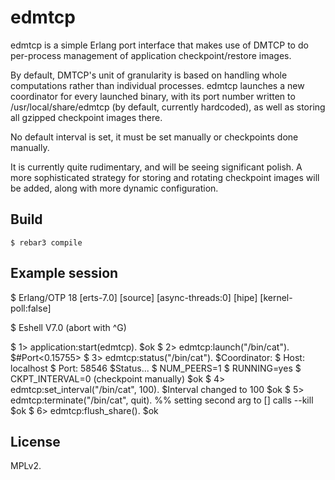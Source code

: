 edmtcp
=====

edmtcp is a simple Erlang port interface that makes use of DMTCP to do
per-process management of application checkpoint/restore images.

By default, DMTCP's unit of granularity is based on handling whole computations
rather than individual processes. edmtcp launches a new coordinator for every launched
binary, with its port number written to /usr/local/share/edmtcp (by default, currently
hardcoded), as well as storing all gzipped checkpoint images there.

No default interval is set, it must be set manually or checkpoints done manually.

It is currently quite rudimentary, and will be seeing significant polish. A more
sophisticated strategy for storing and rotating checkpoint images will be added,
along with more dynamic configuration.

Build
-----

    $ rebar3 compile

Example session
-----

   $ Erlang/OTP 18 [erts-7.0] [source] [async-threads:0] [hipe] [kernel-poll:false]

   $ Eshell V7.0  (abort with ^G)
   
   $ 1> application:start(edmtcp).
   $ok
   $ 2> edmtcp:launch("/bin/cat").
   $#Port<0.15755>
   $ 3> edmtcp:status("/bin/cat").
   $Coordinator:
   $   Host: localhost
   $   Port: 58546
   $Status...
   $   NUM_PEERS=1
   $   RUNNING=yes
   $   CKPT_INTERVAL=0 (checkpoint manually)
   $ok
   $ 4> edmtcp:set_interval("/bin/cat", 100).
   $Interval changed to 100
   $ok
   $ 5> edmtcp:terminate("/bin/cat", quit). %% setting second arg to [] calls --kill
   $ok
   $ 6> edmtcp:flush_share().
   $ok

License
-----

MPLv2.
